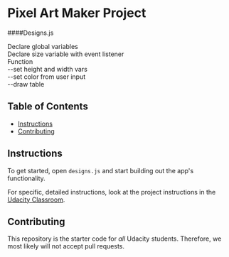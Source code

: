 # Pixel Art Maker Project

####Designs.js

Declare global variables  
Declare size variable with event listener  
Function  
 --set height and width vars  
 --set color from user input  
 --draw table

## Table of Contents

- [Instructions](#instructions)
- [Contributing](#contributing)

## Instructions

To get started, open `designs.js` and start building out the app's functionality.

For specific, detailed instructions, look at the project instructions in the [Udacity Classroom](https://classroom.udacity.com/me).

## Contributing

This repository is the starter code for _all_ Udacity students. Therefore, we most likely will not accept pull requests.
